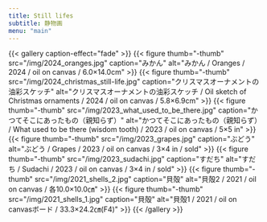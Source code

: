 ```yaml
---
title: Still lifes
subtitle: 静物画
menu: "main"
---
```




{{< gallery caption-effect="fade" >}}
  {{< figure thumb="-thumb" src="/img/2024_oranges.jpg" caption="みかん" alt="みかん / Oranges / 2024 / oil on canvas / 6.0×14.0cm" >}}
  {{< figure thumb="-thumb" src="/img/2024_christmas_still-life.jpg" caption="クリスマスオーナメントの油彩スケッチ" alt="クリスマスオーナメントの油彩スケッチ / Oil sketch of Christmas ornaments / 2024 / oil on canvas / 5.8×6.9cm" >}}
  {{< figure thumb="-thumb" src="/img/2023_what_used_to_be_there.jpg" caption="かつてそこにあったもの（親知らず）" alt="かつてそこにあったもの（親知らず） / What used to be there (wisdom tooth) / 2023 / oil on canvas / 5×5 in" >}}
  {{< figure thumb="-thumb" src="/img/2023_grapes.jpg" caption="ぶどう" alt="ぶどう / Grapes / 2023 / oil on canvas / 3×4 in / sold" >}}
  {{< figure thumb="-thumb" src="/img/2023_sudachi.jpg" caption="すだち" alt="すだち / Sudachi / 2023 / oil on canvas / 3×4 in / sold" >}}
  {{< figure thumb="-thumb" src="/img/2021_shells_2.jpg" caption="貝殻" alt="貝殻2 / 2021 / oil on canvas / 各10.0×10.0㎝" >}}
  {{< figure thumb="-thumb" src="/img/2021_shells_1.jpg" caption="貝殻" alt="貝殻1 / 2021 / oil on canvasボード / 33.3×24.2㎝(F4)" >}}
{{< /gallery >}}

